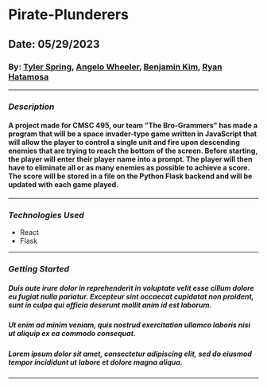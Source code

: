# Pirate-Plunderers

## Date: 05/29/2023

### By: [Tyler Spring](https://github.com/TGSpring), [Angelo Wheeler](https://github.com/xAngelo123), [Benjamin Kim](https://github.com/benjaminjkim88), [Ryan Hatamosa](https://github.com/PinoyColada)


***

### ***Description***
#### A project made for CMSC 495, our team "The Bro-Grammers" has made a program that will be a space invader-type game written in JavaScript that will allow the player to control a single unit and fire upon descending enemies that are trying to reach the bottom of the screen. Before starting, the player will enter their player name into a prompt. The player will then have to eliminate all or as many enemies as possible to achieve a score. The score will be stored in a file on the Python Flask backend and will be updated with each game played.
***

### ***Technologies Used***
* React
* Flask
***

### ***Getting Started***

##### Duis aute irure dolor in reprehenderit in voluptate velit esse cillum dolore eu fugiat nulla pariatur. Excepteur sint occaecat cupidatat non proident, sunt in culpa qui officia deserunt mollit anim id est laborum.
##### Ut enim ad minim veniam, quis nostrud exercitation ullamco laboris nisi ut aliquip ex ea commodo consequat.
##### Lorem ipsum dolor sit amet, consectetur adipiscing elit, sed do eiusmod tempor incididunt ut labore et dolore magna aliqua. 
***
